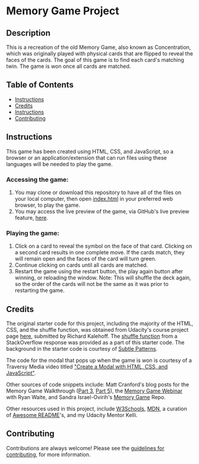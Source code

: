# Memory Game Project

## Description

This is a recreation of the old Memory Game, also known as Concentration, which was originally played with physical cards that are flipped to reveal the faces of the cards. The goal of this game is to find each card's matching twin. The game is won once all cards are matched.

## Table of Contents

* [Instructions](#instructions)
* [Credits](#credits)
* [Instructions](#instructions)
* [Contributing](#contributing)

## Instructions

This game has been created using HTML, CSS, and JavaScript, so a browser or an application/extension that can run files using these languages will be needed to play the game.

### Accessing the game:

  1. You may clone or download this repository to have all of the files on your local computer, then open [index.html](index.html) in your preferred web browser, to play the game.
  2. You may access the live preview of the game, via GitHub's live preview feature, [here](https://htmlpreview.github.io/?https://github.com/nfountain/fend-project-memory-game/blob/master/index.html).
  
### Playing the game: 

1. Click on a card to reveal the symbol on the face of that card. Clicking on a second card results in one complete move. If the cards match, they will remain open and the faces of the card will turn green.
2. Continue clicking on cards until all cards are matched.
3. Restart the game using the restart button, the play again button after winning, or reloading the window. Note: This will shuffle the deck again, so the order of the cards will not be the same as it was prior to restarting the game.

## Credits

The original starter code for this project, including the majority of the HTML, CSS, and the shuffle function, was obtained from Udacity's course project page [here](https://github.com/udacity/fend-project-memory-game), submitted by Richard Kalehoff. The [shuffle function](http://stackoverflow.com/a/2450976) from a StackOverflow response was provided as a part of this starter code. The background in the starter code is courtesy of [Subtle Patterns](https://www.toptal.com/designers/subtlepatterns/geometry-2/).


The code for the modal that pops up when the game is won is courtesy of a Traversy Media video titled ["Create a Modal with HTML, CSS, and JavaScript"](https://www.youtube.com/watch?v=6ophW7Ask_0).

Other sources of code snippets include: Matt Cranford's blog posts for the Memory Game Walkthrough ([Part 3](https://matthewcranford.com/memory-game-walkthrough-part-3-matching-pairs/), [Part 5](https://matthewcranford.com/memory-game-walkthrough-part-5-moves-stars/)), the [Memory Game Webinar](https://www.youtube.com/watch?v=oECVwum-7Zc&list=PL-UQ6doHcWnLwHtzKo_kGkZo9AcKI9KhL&index=12&t=2854s) with Ryan Waite, and Sandra Israel-Ovirih's [Memory Game](https://github.com/sandraisrael/Memory-Game-fend) Repo.

Other resources used in this project, include [W3Schools](https://www.w3schools.com/), [MDN](https://developer.mozilla.org/en-US/), a curation of [Awesome README](https://github.com/matiassingers/awesome-readme)'s, and my Udacity Mentor Kelli.

## Contributing

Contributions are always welcome! Please see the [guidelines for contributing](CONTRIBUTING.md), for more information.